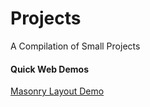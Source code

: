 # Projects
A Compilation of Small Projects

#### Quick Web Demos
[Masonry Layout Demo](../../QuickWebDemos/masonry_layout.html) 
